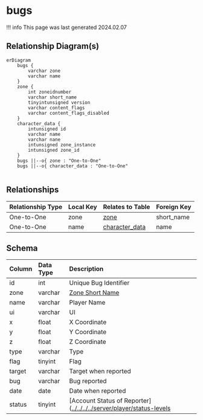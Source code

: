 # bugs

!!! info
	This page was last generated 2024.02.07

## Relationship Diagram(s)

```mermaid
erDiagram
    bugs {
        varchar zone
        varchar name
    }
    zone {
        int zoneidnumber
        varchar short_name
        tinyintunsigned version
        varchar content_flags
        varchar content_flags_disabled
    }
    character_data {
        intunsigned id
        varchar name
        varchar nane
        intunsigned zone_instance
        intunsigned zone_id
    }
    bugs ||--o{ zone : "One-to-One"
    bugs ||--o{ character_data : "One-to-One"


```


## Relationships

| Relationship Type | Local Key | Relates to Table | Foreign Key |
| :--- | :--- | :--- | :--- |
| One-to-One | zone | [zone](../../schema/zone/zone.md) | short_name |
| One-to-One | name | [character_data](../../schema/characters/character_data.md) | name |


## Schema

| Column | Data Type | Description |
| :--- | :--- | :--- |
| id | int | Unique Bug Identifier |
| zone | varchar | [Zone Short Name](../../../../server/zones/zone-list) |
| name | varchar | Player Name |
| ui | varchar | UI |
| x | float | X Coordinate |
| y | float | Y Coordinate |
| z | float | Z Coordinate |
| type | varchar | Type |
| flag | tinyint | Flag |
| target | varchar | Target when reported |
| bug | varchar | Bug reported |
| date | date | Date when reported |
| status | tinyint | [Account Status of Reporter]([../../../../server/player/status-levels](../../../../server/player/status-levels) |

